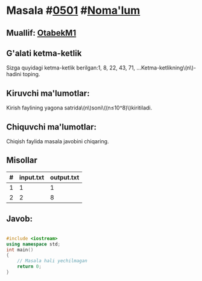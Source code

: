 
<h1>Masala #<a href="https://robocontest.uz/tasks/0501">0501</a> #<a href="https://robocontest.uz/tasks?category=1">Noma'lum</a></h1>
<h2> Muallif: <a href="https://robocontest.uz/profile/otabek_333">OtabekM1</a></h2>
<h2>G'alati ketma-ketlik</h2>
<p>Sizga quyidagi ketma-ketlik berilgan:1, 8, 22, 43, 71, ...Ketma-ketlikning\(n\)-hadini toping.</p>
<h2>Kiruvchi ma'lumotlar:</h2>
<p>Kirish faylining yagona satrida\(n\)soni\((n≤10^8)\)kiritiladi.</p>
<h2>Chiquvchi ma'lumotlar:</h2>
<p>Chiqish faylida masala javobini chiqaring.</p>
<h2>Misollar</h2>
<table>
    <thead>
        <tr>
            <th>#</th>
            <th>input.txt</th>
            <th>output.txt</th>
        </tr>
    </thead>
    <tbody>
            <tr>
                <td>1</td>
                <td>1</td>
                <td>1</td>
            </tr>
            <tr>
                <td>2</td>
                <td>2</td>
                <td>8</td>
            </tr>
    </tbody>
    </table>
    
<h2>Javob:</h2>

######
```cpp
#include <iostream>
using namespace std;
int main()
{
    // Masala hali yechilmagan
    return 0;
}
```
